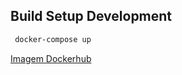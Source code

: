 ## Build Setup Development

```bash
 docker-compose up
```
[Imagem Dockerhub](https://hub.docker.com/repository/docker/vinny1892/eventfeedback-frontend)